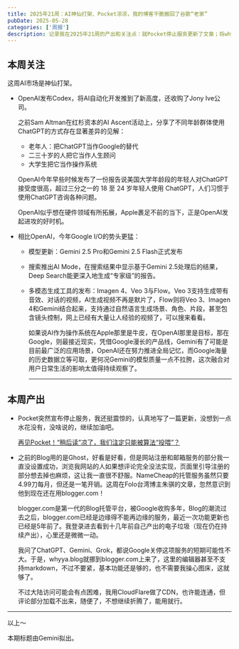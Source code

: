 ```yaml
---
title: 2025年21周：AI神仙打架、Pocket凉凉，我的博客干脆搬回了谷歌“老家”
pubDate: 2025-05-28
categories: ['周报']
description: 记录我在2025年21周的产出和关注点：就Pocket停止服务更新了文章；将whyya.blog搬到blogger.com托管；关注OpenAI和Google的AI动向。
---
```


## 本周关注

这周AI市场是神仙打架。

- OpenAI发布Codex，将AI自动化开发推到了新高度，还收购了Jony Ive公司。

  之前Sam Altman在红杉资本的AI Ascent活动上，分享了不同年龄群体使用ChatGPT的方式存在显著差异的见解：

  - 老年人：把ChatGPT当作Google的替代
  - 二三十岁的人把它当作人生顾问
  - 大学生把它当作操作系统

  OpenAI今年早些时候发布了一份报告说美国大学年龄段的年轻人对ChatGPT接受度很高，超过三分之一的 18 至 24 岁年轻人使用 ChatGPT，人们习惯于使用ChatGPT咨询各种问题。

  OpenAI似乎想在硬件领域有所拓展，Apple裹足不前的当下，正是OpenAI发起进攻的好时机。

- 相比OpenAI，今年Google I/O的势头更猛：

  - 模型更新：Gemini 2.5 Pro和Gemini 2.5 Flash正式发布
  - 搜索推出AI Mode，在搜索结果中显示基于Gemini 2.5处理后的结果，Deep Search能更深入地生成“专家级”的报告。
  - 多模态生成工具的发布：Imagen 4、Veo 3与Flow。Veo 3支持生成带有音效、对话的视频，AI生成视频不再是默片了，Flow则将Veo 3、Imagen 4和Gemini结合起来，支持通过自然语言生成场景、角色、片段，甚至包含镜头控制，网上已经有大量让人经验的视频了，可以搜来看看。

    如果说AI作为操作系统在Apple那里是牛皮，在OpenAI那里是目标，那在Google，则最接近现实，凭借Google漫长的产品线，Gemini有了可能是目前最广泛的应用场景，OpenAI还在努力推进全局记忆，而Google海量的历史数据立等可取，更何况Gemini的模型质量一点不拉胯，这次融合对用户日常生活的影响太值得持续观察了。

    ***

## 本周产出

- Pocket突然宣布停止服务，我还挺震惊的，认真地写了一篇更新，没想到一点水花没有，没啥说的，继续加油吧。

  [再见Pocket！“稍后读”凉了，我们注定只能被算法“投喂”？](https://blog.whyya.blog/2025/05/pocket.html)

- 之前的Blog用的是Ghost，好看是好看，但是网站注册和邮箱服务的部分我一直没设置成功，浏览我网站的人如果想评论完全没法实现，页面里引导注册的部分想去掉也麻烦，这让我一直很不舒服。NameCheap的托管服务虽然只要4.99刀每月，但还是一笔开销。这周在Folo台湾博主朱骐的文章，忽然意识到他到现在还在用blogger.com！

  blogger.com是第一代的Blog托管平台，被Google收购多年，Blog的潮流过去之后，blogger.com已经是边缘得不能再边缘的服务，最近一次功能更新也已经是5年前了。我登录进去看到十几年前自己产出的电子垃圾（现在仍在持续产出），心里还是微微一动。

  我问了ChatGPT、Gemini、Grok，都说Google关停这项服务的短期可能性不大。于是，whyya.blog就挪到blogger.com上来了，这里的编辑器甚至不支持markdown，不过不要紧，基本功能还是够的，也不需要我操心图床，这就够了。

  不过大陆访问可能会有点困难，我用CloudFlare做了CDN，也许能连通，但评论部分加载不出来，随便了，不想继续折腾了，能用就行。

---

以上～

本期标题由Gemini拟出。
